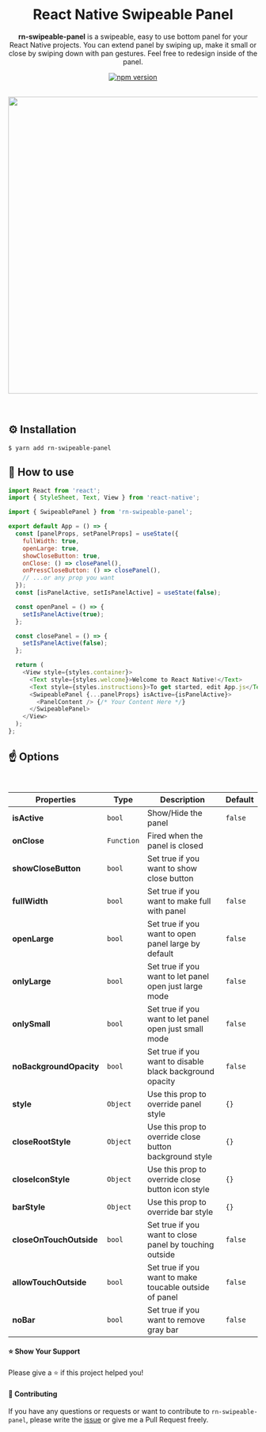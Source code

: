 <div align="center">

<h1>React Native Swipeable Panel</h1>

**rn-swipeable-panel** is a swipeable, easy to use bottom panel for your React Native projects. You can extend panel by swiping up, make it small or close by swiping down with pan gestures. Feel free to redesign inside of the panel.

[![npm version](https://img.shields.io/npm/v/rn-swipeable-panel.svg)](https://www.npmjs.com/package/rn-swipeable-panel)

</div>

<br/>

<div align="center" style="margin-bottom:1em">
    <img src="https://user-images.githubusercontent.com/19428358/82732219-913fb680-9d14-11ea-8128-55b20b0f7d1c.gif" width="auto" height="600"/>
</div>

<br/>

## ⚙️ Installation

```
$ yarn add rn-swipeable-panel
```

<!-- ## Usage -->

## 🚀 How to use

```javascript
import React from 'react';
import { StyleSheet, Text, View } from 'react-native';

import { SwipeablePanel } from 'rn-swipeable-panel';

export default App = () => {
  const [panelProps, setPanelProps] = useState({
    fullWidth: true,
    openLarge: true,
    showCloseButton: true,
    onClose: () => closePanel(),
    onPressCloseButton: () => closePanel(),
    // ...or any prop you want
  });
  const [isPanelActive, setIsPanelActive] = useState(false);

  const openPanel = () => {
    setIsPanelActive(true);
  };

  const closePanel = () => {
    setIsPanelActive(false);
  };

  return (
    <View style={styles.container}>
      <Text style={styles.welcome}>Welcome to React Native!</Text>
      <Text style={styles.instructions}>To get started, edit App.js</Text>
      <SwipeablePanel {...panelProps} isActive={isPanelActive}>
        <PanelContent /> {/* Your Content Here */}
      </SwipeablePanel>
    </View>
  );
};
```

## ☝️ Options

<br/>

| Properties              | Type       | Description                                              | Default |
| ----------------------- | ---------- | -------------------------------------------------------- | ------- |
| **isActive**            | `bool`     | Show/Hide the panel                                      | `false` |
| **onClose**             | `Function` | Fired when the panel is closed                           |         |
| **showCloseButton**     | `bool`     | Set true if you want to show close button                |         |
| **fullWidth**           | `bool`     | Set true if you want to make full with panel             | `false` |
| **openLarge**           | `bool`     | Set true if you want to open panel large by default      | `false` |
| **onlyLarge**           | `bool`     | Set true if you want to let panel open just large mode   | `false` |
| **onlySmall**           | `bool`     | Set true if you want to let panel open just small mode   | `false` |
| **noBackgroundOpacity** | `bool`     | Set true if you want to disable black background opacity | `false` |
| **style**               | `Object`   | Use this prop to override panel style                    | `{}`    |
| **closeRootStyle**      | `Object`   | Use this prop to override close button background style  | `{}`    |
| **closeIconStyle**      | `Object`   | Use this prop to override close button icon style        | `{}`    |
| **barStyle**            | `Object`   | Use this prop to override bar style                      | `{}`    |
| **closeOnTouchOutside** | `bool`     | Set true if you want to close panel by touching outside  | `false` |
| **allowTouchOutside**   | `bool`     | Set true if you want to make toucable outside of panel   | `false` |
| **noBar**               | `bool`     | Set true if you want to remove gray bar                  | `false` |

#### ⭐️ Show Your Support

Please give a ⭐️ if this project helped you!

#### 👏 Contributing

If you have any questions or requests or want to contribute to `rn-swipeable-panel`, please write the [issue](https://github.com/enesozturk/rn-swipeable-panel/issues) or give me a Pull Request freely.
